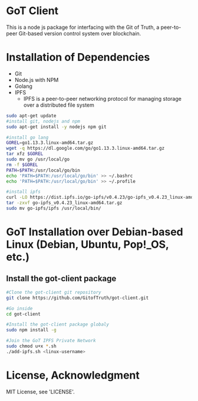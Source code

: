 # GoT Client
This is a node js package for interfacing with the Git of Truth, a peer-to-peer Git-based version control 
system over blockchain.

# Installation of Dependencies

* Git
* Node.js with NPM
* Golang
* IPFS
    - IPFS is a peer-to-peer networking protocol for managing storage over a distributed file system

``` bash
sudo apt-get update
#install git, nodejs and npm
sudo apt-get install -y nodejs npm git

#install go lang
GOREL=go1.13.3.linux-amd64.tar.gz
wget -q https://dl.google.com/go/go1.13.3.linux-amd64.tar.gz
tar xfz $GOREL
sudo mv go /usr/local/go
rm -f $GOREL
PATH=$PATH:/usr/local/go/bin
echo 'PATH=$PATH:/usr/local/go/bin' >> ~/.bashrc
echo 'PATH=$PATH:/usr/local/go/bin' >> ~/.profile

#install ipfs
curl -LO https://dist.ipfs.io/go-ipfs/v0.4.23/go-ipfs_v0.4.23_linux-amd64.tar.gz
tar -zxvf go-ipfs_v0.4.23_linux-amd64.tar.gz
sudo mv go-ipfs/ipfs /usr/local/bin/

```

# GoT Installation over Debian-based Linux (Debian, Ubuntu, Pop!_OS, etc.)

## Install the got-client package

```bash
#Clone the got-client git repository 
git clone https://github.com/GitofTruth/got-client.git

#Go inside
cd got-client

#Install the got-client package globaly
sudo npm install -g

#Join the GoT IPFS Private Network
sudo chmod u+x *.sh
./add-ipfs.sh <linux-username>


```




# License, Acknowledgment

MIT License, see 'LICENSE'.
